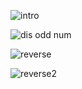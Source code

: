 ![intro](https://github.com/user-attachments/assets/6ba59d05-f864-4e22-abd3-faa224068c48)

![dis odd num](https://github.com/user-attachments/assets/badd618a-3b50-474a-8a5e-4885156f2cbc)

![reverse](https://github.com/user-attachments/assets/edaa3bf2-7f95-4c81-9e80-ad6b445ffee7)

![reverse2](https://github.com/user-attachments/assets/3778980d-ac9f-496a-a7bd-cef24b4aff35)
